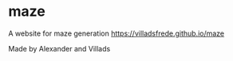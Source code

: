 # maze
A website for maze generation
https://villadsfrede.github.io/maze

Made by Alexander and Villads
